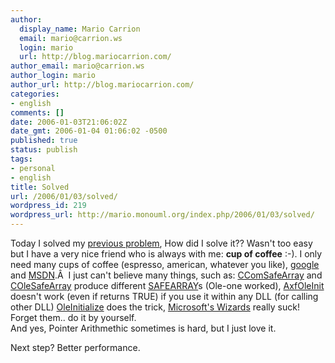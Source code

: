 ```yaml
---
author:
  display_name: Mario Carrion
  email: mario@carrion.ws
  login: mario
  url: http://blog.mariocarrion.com/
author_email: mario@carrion.ws
author_login: mario
author_url: http://blog.mariocarrion.com/
categories:
- english
comments: []
date: 2006-01-03T21:06:02Z
date_gmt: 2006-01-04 01:06:02 -0500
published: true
status: publish
tags:
- personal
- english
title: Solved
url: /2006/01/03/solved/
wordpress_id: 219
wordpress_url: http://mario.monouml.org/index.php/2006/01/03/solved/
---
```


<p>Today I solved my <a title="COM+ headache" href="http://mario.monouml.org/index.php/2006/01/02/scratching-my-head/">previous problem</a>, How did I solve it?? Wasn't too easy but I have a very nice friend who is always with me: <strong>cup of coffee</strong> :-). I only need many cups of coffee (espresso, american, whatever you like), <a title="The Oracle" href="http://mario.monouml.org/wp-admin/www.google.com">google</a> and <a title="MS Developers Network" href="http://mario.monouml.org/wp-admin/msdn.microsoft.com">MSDN</a>.Â  I just can't believe many things, such as: <a target="_blank" href="http://msdn.microsoft.com/library/default.asp?url=/library/en-us/vclib/html/vclrfccomsafearray.asp">CComSafeArray</a> and <a target="_blank" href="http://msdn.microsoft.com/library/default.asp?url=/library/en-us/vclib/html/_mfc_colesafearray.asp">COleSafeArray</a> produce different <a target="_blank" href="http://msdn.microsoft.com/library/default.asp?url=/library/en-us/automat/html/9ec8025b-4763-4526-ab45-390c5d8b3b1e.asp">SAFEARRAY</a>s (Ole-one worked), <a target="_blank" href="http://msdn.microsoft.com/library/default.asp?url=/library/en-us/vclib/html/_MFC_AfxOleInit.asp">AxfOleInit</a> doesn't work (even if returns TRUE) if you use it within any DLL (for calling other DLL) <a target="_blank" href="http://msdn.microsoft.com/library/default.asp?url=/library/en-us/com/html/9a13e7a0-f2e2-466b-98f5-38d5972fa391.asp">OleInitialize</a> does the trick, <a target="_blank" href="http://msdn.microsoft.com/library/default.asp?url=/library/en-us/vccore/html/vcurfMFCClassFromTypeLibraryWizard.asp">Microsoft's Wizards</a> really suck! Forget them.. do it by yourself.<br />
And yes, Pointer Arithmethic sometimes is hard, but I just love it.</p>
<p>Next step? Better performance.</p>
